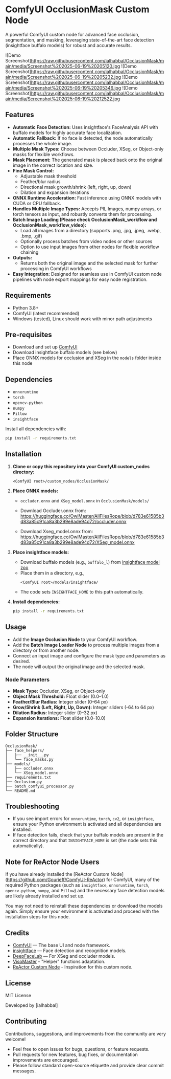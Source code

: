 # ComfyUI OcclusionMask Custom Node

A powerful ComfyUI custom node for advanced face occlusion, segmentation, and masking, leveraging state-of-the-art face detection (insightface buffalo models) for robust and accurate results.

![Demo Screenshot]https://raw.githubusercontent.com/ialhabbal/OcclusionMask/main/media/Screenshot%202025-06-19%20205120.jpg
![Demo Screenshot]https://raw.githubusercontent.com/ialhabbal/OcclusionMask/main/media/Screenshot%202025-06-19%20205232.jpg
![Demo Screenshot]https://raw.githubusercontent.com/ialhabbal/OcclusionMask/main/media/Screenshot%202025-06-19%20205346.jpg
![Demo Screenshot]https://raw.githubusercontent.com/ialhabbal/OcclusionMask/main/media/Screenshot%202025-06-19%20212522.jpg


## Features
- **Automatic Face Detection:** Uses insightface's FaceAnalysis API with buffalo models for highly accurate face localization.
- **Automatic Fallback:** If no face is detected, the node automatically processes the whole image.
- **Multiple Mask Types:** Choose between Occluder, XSeg, or Object-only masks for flexible workflows.
- **Mask Placement:** The generated mask is placed back onto the original image in the correct location and size.
- **Fine Mask Control:**
  - Adjustable mask threshold
  - Feather/blur radius
  - Directional mask growth/shrink (left, right, up, down)
  - Dilation and expansion iterations
- **ONNX Runtime Acceleration:** Fast inference using ONNX models with CUDA or CPU fallback.
- **Handles Multiple Image Types:** Accepts PIL Images, numpy arrays, or torch tensors as input, and robustly converts them for processing.
- **Batch Image Loading (Please check OcclusionMask_workflow and OcclusionMask_workflow_video):**
  - Load all images from a directory (supports .png, .jpg, .jpeg, .webp, .bmp, .gif)
  - Optionally process batches from video nodes or other sources
  - Option to use input images from other nodes for flexible workflow chaining
- **Outputs:**
  - Returns both the original image and the selected mask for further processing in ComfyUI workflows
- **Easy Integration:** Designed for seamless use in ComfyUI custom node pipelines with node export mappings for easy node registration.

## Requirements
- Python 3.8+
- ComfyUI (latest recommended)
- Windows (tested), Linux should work with minor path adjustments

## Pre-requisites
- Download and set up [ComfyUI](https://github.com/comfyanonymous/ComfyUI)
- Download insightface buffalo models (see below)
- Place ONNX models for occlusion and XSeg in the `models` folder inside this node

## Dependencies
- `onnxruntime`
- `torch`
- `opencv-python`
- `numpy`
- `Pillow`
- `insightface`

Install all dependencies with:
```bash
pip install -r requirements.txt
```

## Installation
1. **Clone or copy this repository into your ComfyUI custom_nodes directory:**
   ```
   <ComfyUI root>/custom_nodes/OcclusionMask/
   ```
2. **Place ONNX models:**
   - `occluder.onnx` and `XSeg_model.onnx` in `OcclusionMask/models/`
   
   - Download Occluder.onnx from: https://huggingface.co/OwlMaster/AllFilesRope/blob/d783e61585b3d83a85c91ca8a3b299e8ade94d72/occluder.onnx
   - Download Xseg_model.onnx from: https://huggingface.co/OwlMaster/AllFilesRope/blob/d783e61585b3d83a85c91ca8a3b299e8ade94d72/XSeg_model.onnx

3. **Place insightface models:**
   - Download buffalo models (e.g., `buffalo_l`) from [insightface model zoo](https://github.com/deepinsight/insightface/tree/master/model_zoo)
   - Place them in a directory, e.g.,
     ```
     <ComfyUI root>/models/insightface/
     ```
   - The code sets `INSIGHTFACE_HOME` to this path automatically.
4. **Install dependencies:**
   ```bash
   pip install -r requirements.txt
   ```

## Usage
- Add the **Image Occlusion Node** to your ComfyUI workflow.
- Add the **Batch Image Loader Node** to process multiple images from a directory or from another node.
- Connect an input image and configure the mask type and parameters as desired.
- The node will output the original image and the selected mask.

### Node Parameters
- **Mask Type:** Occluder, XSeg, or Object-only
- **Object Mask Threshold:** Float slider (0.0–1.0)
- **Feather/Blur Radius:** Integer slider (0–64 px)
- **Grow/Shrink (Left, Right, Up, Down):** Integer sliders (-64 to 64 px)
- **Dilation Radius:** Integer slider (0–32 px)
- **Expansion Iterations:** Float slider (0.0–10.0)

## Folder Structure
```
OcclusionMask/
├── face_helpers/
│   ├── __init__.py
│   └── face_masks.py
├── models/
│   ├── occluder.onnx
│   └── XSeg_model.onnx
├── requirements.txt
├── Occlusion.py
├── batch_comfyui_processor.py
└── README.md
```

## Troubleshooting
- If you see import errors for `onnxruntime`, `torch`, `cv2`, or `insightface`, ensure your Python environment is activated and all dependencies are installed.
- If face detection fails, check that your buffalo models are present in the correct directory and that `INSIGHTFACE_HOME` is set (the node sets this automatically).

## Note for ReActor Node Users

If you have already installed the [ReActor Custom Node] (https://github.com/Gourieff/ComfyUI-ReActor) for ComfyUI, many of the required Python packages (such as `insightface`, `onnxruntime`, `torch`, `opencv-python`, `numpy`, and `Pillow`) and the necessary face detection models are likely already installed and set up.

You may not need to reinstall these dependencies or download the models again. Simply ensure your environment is activated and proceed with the installation steps for this node.

## Credits

- [ComfyUI](https://github.com/comfyanonymous/ComfyUI) — The base UI and node framework.
- [insightface](https://github.com/deepinsight/insightface) — Face detection and recognition models.
- [DeepFaceLab](https://github.com/iperov/DeepFaceLab) — For XSeg and occluder models.
- [VisoMaster](https://github.com/visomaster/VisoMaster) - "Helper" functions adaptation. 
- [ReActor Custom Node](https://github.com/Gourieff/ComfyUI-ReActor) - Inspiration for this custom node.

## License
MIT License

Developed by [ialhabbal]

## Contributing

Contributions, suggestions, and improvements from the community are very welcome!

- Feel free to open issues for bugs, questions, or feature requests.
- Pull requests for new features, bug fixes, or documentation improvements are encouraged.
- Please follow standard open-source etiquette and provide clear commit messages.
